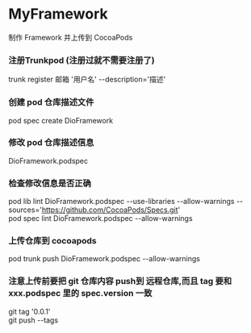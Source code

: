 # MyFramework
制作 Framework 并上传到 CocoaPods

### 注册Trunkpod (注册过就不需要注册了)
trunk register 邮箱 '用户名' --description='描述'

### 创建 pod 仓库描述文件
pod spec create DioFramework

### 修改 pod 仓库描述信息
DioFramework.podspec

### 检查修改信息是否正确
pod lib lint DioFramework.podspec  --use-libraries  --allow-warnings --sources='https://github.com/CocoaPods/Specs.git'  </br> 
pod spec lint DioFramework.podspec --allow-warnings

### 上传仓库到 cocoapods
pod trunk push DioFramework.podspec --allow-warnings

### 注意上传前要把 git 仓库内容 push到 远程仓库,而且 tag 要和 xxx.podspec 里的 spec.version 一致
git tag '0.0.1'   </br>
git push --tags
